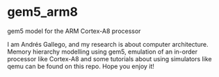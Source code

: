 gem5_arm8
==========

gem5 model for the ARM Cortex-A8 processor

I am Andrés Gallego, and my research is about computer architecture. Memory hierarchy modelling using gem5, emulation of an in-order processor like Cortex-A8 and some tutorials about using simulators like qemu can be found on this repo. Hope you enjoy it! 
